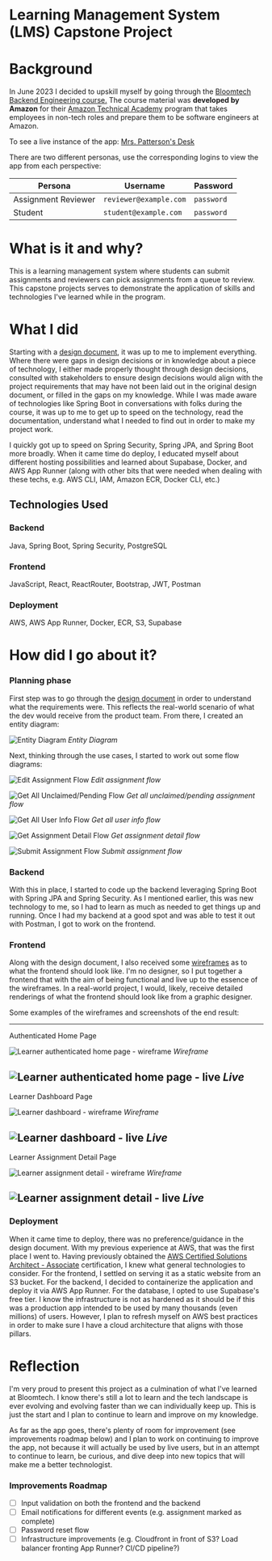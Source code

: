 # Learning Management System (LMS) Capstone Project

# Background
In June 2023 I decided to upskill myself by going through the
[Bloomtech Backend Engineering course.](https://www.bloomtech.com/courses/backend-development)
The course material was **developed by Amazon** for their
[Amazon Technical Academy](https://amazontechnicalacademy.com/) program that takes employees in
non-tech roles and prepare them to be software engineers at Amazon.

To see a live instance of the app: [Mrs. Patterson's Desk](http://mrs-pattersons-desk-front-end.s3-website.us-east-2.amazonaws.com/)

There are two different personas, use the corresponding logins to view the app from each perspective:

| Persona | Username             | Password |
|---------|----------------------|----------|
| Assignment Reviewer | `reviewer@example.com` | `password` |
| Student | `student@example.com`  | `password` |

# What is it and why?
This is a learning management system where students can submit assignments and reviewers can pick assignments from a queue
to review. This capstone projects serves to demonstrate the application of skills and technologies I've learned while 
in the program.

# What I did
Starting with a [design document](./documents/composition_document.md), it was up to me to implement everything. Where
there were gaps in design decisions or in knowledge about a piece of technology, I either made properly thought through 
design decisions, consulted with stakeholders to ensure design decisions would align with the project requirements that
may have not been laid out in the original design document, or filled in the gaps on my knowledge. While I was made aware
of technologies like Spring Boot in conversations with folks during the course, it was up to me to get up to speed on the
technology, read the documentation, understand what I needed to find out in order to make my project work.

I quickly got up to speed on Spring Security, Spring JPA, and Spring Boot more broadly. When it came time do deploy, I educated
myself about different hosting possibilities and learned about Supabase, Docker, and AWS App Runner (along with other bits
that were needed when dealing with these techs, e.g. AWS CLI, IAM, Amazon ECR, Docker CLI, etc.)

## Technologies Used
### Backend
Java, Spring Boot, Spring Security, PostgreSQL
### Frontend
JavaScript, React, ReactRouter, Bootstrap, JWT, Postman
### Deployment
AWS, AWS App Runner, Docker, ECR, S3, Supabase

# How did I go about it?
### Planning phase
First step was to go through the [design document](./documents/composition_document.md) in order to understand what the requirements
were. This reflects the real-world scenario of what the dev would receive from the product team. From there, I created
an entity diagram:

![Entity Diagram](./documents/entity-diagram.png)
*Entity Diagram*

Next, thinking through the use cases, I started to work out some flow diagrams:

![Edit Assignment Flow](./documents/flow-diagrams/edit-assignment-flow.png)
*Edit assignment flow*

![Get All Unclaimed/Pending Flow](./documents/flow-diagrams/get-all-unclaimed-pending-review-assignments.png)
*Get all unclaimed/pending assignment flow*

![Get All User Info Flow](./documents/flow-diagrams/get-all-user-info.png)
*Get all user info flow*

![Get Assignment Detail Flow](./documents/flow-diagrams/get-assignment-detail.png)
*Get assignment detail flow*

![Submit Assignment Flow](./documents/flow-diagrams/submit-assignment-flow.png)
*Submit assignment flow*

### Backend
With this in place, I started to code up the backend leveraging Spring Boot with Spring JPA and Spring Security. As I mentioned
earlier, this was new technology to me, so I had to learn as much as needed to get things up and running. Once I had my
backend at a good spot and was able to test it out with Postman, I got to work on the frontend.

### Frontend
Along with the design document, I also received some [wireframes](./documents/images) as to what the frontend should look like. I'm no designer,
so I put together a frontend that with the aim of being functional and live up to the essence of the wireframes. In a real-world
project, I would, likely, receive detailed renderings of what the frontend should look like from a graphic designer.

Some examples of the wireframes and screenshots of the end result:

---
Authenticated Home Page

![Learner authenticated home page - wireframe](./documents/images/home_page_authenticated.jpg)
*Wireframe*

![Learner authenticated home page - live](./documents/images/home-page-authenticated-live.png)
*Live*
---
Learner Dashboard Page

![Learner dashboard - wireframe](./documents/images/learner_dashboard.jpg)
*Wireframe*

![Learner dashboard - live](./documents/images/learner-dashboard-live.png)
*Live*
---
Learner Assignment Detail Page

![Learner assignment detail - wireframe](./documents/images/learner_assignment_view.jpg)
*Wireframe*

![Learner assignment detail - live](./documents/images/learner-assignment-view-live.png)
*Live*
---

### Deployment
When it came time to deploy, there was no preference/guidance in the design document. With my previous experience at AWS,
that was the first place I went to. Having previously obtained the 
[AWS Certified Solutions Architect - Associate](https://aws.amazon.com/certification/certified-solutions-architect-associate/)
certification, I knew what general technologies to consider. For the frontend, I settled on serving it as a static website
from an S3 bucket. For the backend, I decided to containerize the application and deploy it via AWS App Runner. For the database,
I opted to use Supabase's free tier. I know the infrastructure is not as hardened as it should be if this was a production
app intended to be used by many thousands (even millions) of users. However, I plan to refresh myself on AWS best practices
in order to make sure I have a cloud architecture that aligns with those pillars.

# Reflection
I'm very proud to present this project as a culmination of what I've learned at Bloomtech. I know there's still a lot to
learn and the tech landscape is ever evolving and evolving faster than we can individually keep up. This is just the start
and I plan to continue to learn and improve on my knowledge.

As far as the app goes, there's plenty of room for improvement (see improvements roadmap below) and I plan to work on 
continuing to improve the app, not because it will actually be used by live users, but in an attempt to continue to 
learn, be curious, and dive deep into new topics that will make me a better technologist.

### Improvements Roadmap
- [ ] Input validation on both the frontend and the backend
- [ ] Email notifications for different events (e.g. assignment marked as complete)
- [ ] Password reset flow
- [ ] Infrastructure improvements (e.g. Cloudfront in front of S3? Load balancer fronting App Runner? CI/CD pipeline?)